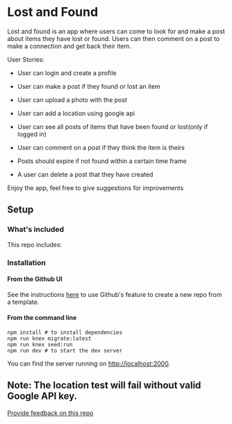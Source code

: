 # Lost and Found

Lost and found is an app where users can come to look for and make a post about items they have lost or found. Users can then comment on a post to make a connection and get back their item.

User Stories:

- User can login and create a profile
- User can make a post if they found or lost an item
- User can upload a photo with the post
- User can add a location using google api

- User can see all posts of items that have been found or lost(only if logged in)
- User can comment on a post if they think the item is theirs

- Posts should expire if not found within a certain time frame
- A user can delete a post that they have created


Enjoy the app, feel free to give suggestions for improvements
## Setup

### What's included

This repo includes:


### Installation

#### **From the Github UI**

See the instructions [here](https://docs.github.com/en/free-pro-team@latest/github/creating-cloning-and-archiving-repositories/creating-a-repository-from-a-template) to use Github's feature to create a new repo from a template.

#### **From the command line**

```
npm install # to install dependencies
npm run knex migrate:latest
npm run knex seed:run
npm run dev # to start the dev server

```


You can find the server running on [http://localhost:2000](http://localhost:2000).

Note: The location test will fail without valid Google API key. 
---
[Provide feedback on this repo](https://docs.google.com/forms/d/e/1FAIpQLSfw4FGdWkLwMLlUaNQ8FtP2CTJdGDUv6Xoxrh19zIrJSkvT4Q/viewform?usp=pp_url&entry.1958421517=boilerplate-fullstack)


